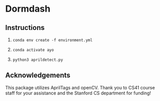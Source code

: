 # Dormdash

## Instructions

1. `conda env create -f environment.yml`

2. `conda activate ayo`

3. `python3 aprildetect.py`

## Acknowledgements

This package utilizes AprilTags and openCV. Thank you to CS41 course staff for your assistance and the Stanford CS department for funding!
